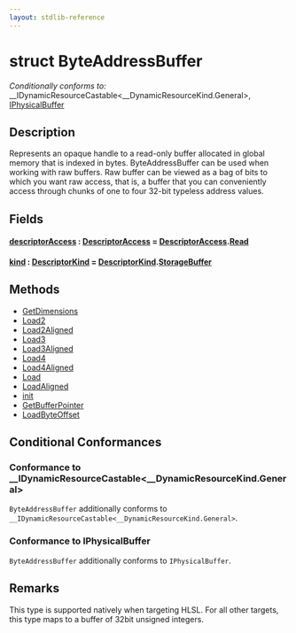 ```yaml
---
layout: stdlib-reference
---
```


# struct ByteAddressBuffer

*Conditionally conforms to:* \_\_IDynamicResourceCastable\<\_\_DynamicResourceKind\.General\>, [IPhysicalBuffer](../../interfaces/iphysicalbuffer-019/index.html)

## Description

Represents an opaque handle to a read-only buffer allocated in global memory that is indexed in bytes.
ByteAddressBuffer can be used when working with raw buffers. Raw buffer can be viewed as a bag of bits to
which you want raw access, that is, a buffer that you can conveniently access through chunks of one to
four 32-bit typeless address values.

## Fields

####  <a id="decl-descriptorAccess"></a>[descriptorAccess](descriptoraccess-a.html) : [DescriptorAccess](../descriptoraccess-0a/index.html) = [DescriptorAccess](../descriptoraccess-0a/index.html)\.[Read](../descriptoraccess-0a/index.html#decl-Read)
####  <a id="decl-kind"></a>[kind](kind.html) : [DescriptorKind](../descriptorkind-0a/index.html) = [DescriptorKind](../descriptorkind-0a/index.html)\.[StorageBuffer](../descriptorkind-0a/index.html#decl-StorageBuffer)

## Methods

* [GetDimensions](getdimensions-03)
* [Load2](load2-0)
* [Load2Aligned](load2aligned-05)
* [Load3](load3-0)
* [Load3Aligned](load3aligned-05)
* [Load4](load4-0)
* [Load4Aligned](load4aligned-05)
* [Load](load-0)
* [LoadAligned](loadaligned-04)
* [init](init)
* [GetBufferPointer](getbufferpointer-039)
* [LoadByteOffset](loadbyteoffset-048)

## Conditional Conformances

### Conformance to \_\_IDynamicResourceCastable\<\_\_DynamicResourceKind\.General\>
`ByteAddressBuffer` additionally conforms to `__IDynamicResourceCastable<__DynamicResourceKind.General>`.
### Conformance to IPhysicalBuffer
`ByteAddressBuffer` additionally conforms to `IPhysicalBuffer`.
## Remarks


This type is supported natively when targeting HLSL.
For all other targets, this type maps to a buffer of 32bit unsigned integers.



<!-- RTD-TOC-START
```{toctree}
:titlesonly:
:hidden:

GetBufferPointer <getbufferpointer-039>
GetDimensions <getdimensions-03>
Handle <handle-0>
Load <load-0>
Load2 <load2-0>
Load2Aligned <load2aligned-05>
Load3 <load3-0>
Load3Aligned <load3aligned-05>
Load4 <load4-0>
Load4Aligned <load4aligned-05>
LoadAligned <loadaligned-04>
LoadByteOffset <loadbyteoffset-048>
descriptorAccess <descriptoraccess-a>
init <init>
kind <kind>
```
RTD-TOC-END -->
